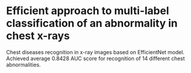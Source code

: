 # Efficient approach to multi-label classification of an abnormality in chest x-rays

Chest diseases recognition in x-ray images based on EfficientNet model. 
Achieved average 0.8428 AUC score for recognition of 14 different chest abnormalities.
